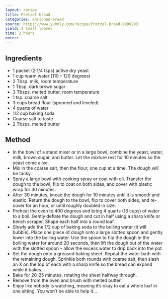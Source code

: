 ```yaml
---
layout: recipe
title: Pretzel bread
categories: enriched-bread
source: https://www.yummly.com/recipe/Pretzel-Bread-9090293
yield: 2 small loaves
time: 2 hours
notes: 
---
```


## Ingredients
- 1 packet (2 1/4 tsps) active dry yeast
- 1 cup warm water (110 – 120 degrees)
- 2 Tbsp. milk, room temperature
- 1 Tbsp. dark brown sugar
- 3 Tbsps. melted butter, room temperature
- 1 tsp. coarse salt
- 3 cups bread flour (spooned and leveled)
- 4 quarts of water
- 1/2 cup baking soda
- Coarse salt to taste
- 2 Tbsps. melted butter

## Method
- In the bowl of a stand mixer or in a large bowl, combine the yeast, water, milk, brown sugar, and butter.  Let the mixture rest for 10 minutes so the yeast come alive.
- Mix in the coarse salt, then the flour, one cup at a time.  The dough will be tacky.
- Spray a large bowl with cooking spray or coat with oil.  Transfer the dough to the bowl, flip to coat on both sides, and cover with plastic wrap for 30 minutes.
- After 30 minutes, knead the dough for 10 minutes until it is smooth and elastic.  Return the dough to the bowl, flip to cover both sides, and re-cover for an hour, or until roughly doubled in size.
- Preheat the oven to 400 degrees and bring 4 quarts (16 cups) of water to a boil.  Gently deflate the dough and cut in half using a sharp knife or bench scraper.  Shape each half into a round loaf.
- Slowly add the 1/2 cup of baking soda  to the boiling water (it will bubble).  Place one piece of dough onto a large slotted spoon and gently lower into the boiling water.  Use the spoon to flip the dough in the boiling water for around 20 seconds, then lift the dough out of the water with the slotted spoon – allow the excess water to drip back into the pot.
- Set the dough onto a greased baking sheet.  Repeat the water bath with the remaining dough.  Sprinkle both rounds with coarse salt, then slash an X on the top of each with a sharp knife so the bread can expand while it bakes.
- Bake for 20-25 minutes, rotating the sheet halfway through.
- Remove from the oven and brush with melted butter.
- Enjoy like nobody is watching, meaning it’s okay to eat a whole loaf in one sitting.  You won’t be able to help it…
